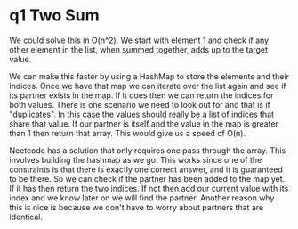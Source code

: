 # q1 Two Sum
We could solve this in O(n^2). We start with element 1 and check if any other
element in the list, when summed together, adds up to the target value.

We can make this faster by using a HashMap to store the elements and their indices.
Once we have that map we can iterate over the list again and see if its partner
exists in the map. If it does then we can return the indices for both values.
There is one scenario we need to look out for and that is if "duplicates". In this
case the values should really be a list of indices that share that value. If our
partner is itself and the value in the map is greater than 1 then return that array.
This would give us a speed of O(n).

Neetcode has a solution that only requires one pass through the array. This involves
building the hashmap as we go. This works since one of the constraints is that there
is exactly one correct answer, and it is guaranteed to be there. So we can check if 
the partner has been added to the map yet. If it has then return the two indices.
If not then add our current value with its index and we know later on we will find
the partner. Another reason why this is nice is because we don't have to worry about
partners that are identical.